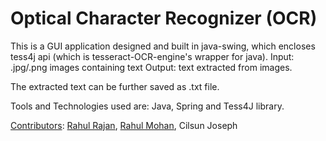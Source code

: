 # Optical Character Recognizer (OCR)

This is a GUI application designed and built in java-swing, which encloses tess4j api (which is tesseract-OCR-engine's wrapper for java).
Input: .jpg/.png images containing text
Output: text extracted from images.

The extracted text can be further saved as .txt file.

Tools and Technologies used are: Java, Spring and Tess4J library.


<ins>Contributors</ins>: [Rahul Rajan](https://github.com/rahul96rajan), [Rahul Mohan](https://github.com/rahulmohan995), Cilsun Joseph
